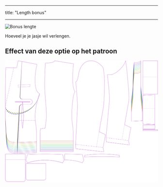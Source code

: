 - - -
title: "Length bonus"
- - -

![Bonus lengte](lengthbonus.svg)

Hoeveel je je jasje wil verlengen.

## Effect van deze optie op het patroon

![Deze afbeelding toont het effect van deze optie door meerdere varianten die een andere waarde hebben voor deze optie te vervangen](jaeger_lengthbonus_sample.svg "Effect of this option on the pattern")
